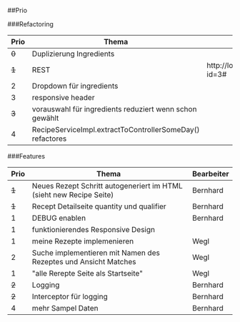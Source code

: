 ##Prio


###Refactoring

| Prio| Thema| Observed| Expected|Bearbeiter|
|---|---|---|---|---|
|<del> 0 |  Duplizierung Ingredients</del> |  |  |
|<del> 1  |  REST |http://localhost:8080/recipes?id=3#   |http://localhost:8080/recipes/3   |Bernhard</del>
| 2  |  Dropdown für ingredients|  |  |Wegl
| 3  |  responsive header|  |  |
|<del>3  |  vorauswahl für ingredients reduziert wenn schon gewählt |  | in eigene service klasse |bernhard</del>
| 4  |  RecipeServiceImpl.extractToControllerSomeDay() refactores|  |  |


###Features

| Prio| Thema|Bearbeiter|
|---|---|---|
|<del> 1  |  Neues Rezept Schritt autogeneriert im HTML (sieht new Recipe Seite) |Bernhard</del>
|<del> 1  |  Recept Detailseite quantity und qualifier |Bernhard</del>
| 1  |  DEBUG enablen |Bernhard
| 1  |  funktionierendes Responsive Design | 
| 1  |  meine Rezepte implemenieren |Wegl
| 2  |  Suche implementieren mit Namen des Rezeptes und Ansicht Matches | Wegl
| 1  |  "alle Rerepte Seite als Startseite" |Wegl
|<del> 2  |  Logging|Bernhard</del>
|<del> 2  |  Interceptor für logging|Bernhard</del>
| 4  |  mehr Sampel Daten|Bernhard

